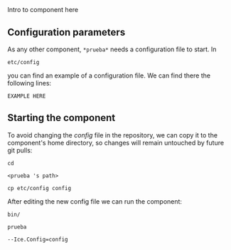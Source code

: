 ```
```
#
``` prueba
```
Intro to component here


## Configuration parameters
As any other component,
``` *prueba* ```
needs a configuration file to start. In

    etc/config

you can find an example of a configuration file. We can find there the following lines:

    EXAMPLE HERE

    
## Starting the component
To avoid changing the *config* file in the repository, we can copy it to the component's home directory, so changes will remain untouched by future git pulls:

    cd

``` <prueba 's path> ```

    cp etc/config config
    
After editing the new config file we can run the component:

    bin/

```prueba ```

    --Ice.Config=config
